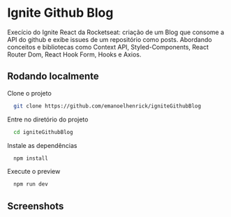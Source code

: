 
# Ignite Github Blog

Execício do Ignite React da Rocketseat: criação de um Blog que consome a API do github e exibe issues de um repositório como posts. Abordando conceitos e bibliotecas como Context API, Styled-Components, React Router Dom, React Hook Form, Hooks e Axios.


## Rodando localmente

Clone o projeto

```bash
  git clone https://github.com/emanoelhenrick/igniteGithubBlog
```

Entre no diretório do projeto

```bash
  cd igniteGithubBlog
```

Instale as dependências

```bash
  npm install
```
Execute o preview

```bash
  npm run dev
```



## Screenshots


